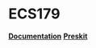 # ECS179
[**Documentation**](https://github.com/XMNNguyen/ECS179/blob/main/ecs179_project/ProjectDocumentation.md)
[**Preskit**](https://github.com/XMNNguyen/ECS179/blob/main/ecs179_project/PressKit.md)
